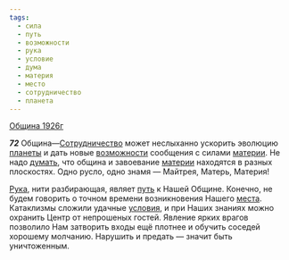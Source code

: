 ```yaml
---
tags:
  - сила
  - путь
  - возможности
  - рука
  - условие
  - дума
  - материя
  - место
  - сотрудничество
  - планета
---
```


[Община 1926г](/agni/1926)

___72___
Община—[Сотрудничество](/tag/#сотрудничество) может неслыханно ускорить эволюцию [планеты](/tag/#планета) и дать новые [возможности](/tag/#возможности) сообщения с силами [материи](/tag/#материя). Не надо [думать](/tag/#дума), что община и завоевание [материи](/tag/#материя) находятся в разных плоскостях. Одно русло, одно знамя — Майтрея, Матерь, Материя!   

[Рука](/tag/#рука), нити разбирающая, являет [путь](/tag/#путь) к Нашей Общине. Конечно, не будем говорить о точном времени возникновения Нашего [места](/tag/#место). Катаклизмы сложили удачные [условия](/tag/#условие), и при Наших знаниях можно охранить Центр от непрошеных гостей. Явление ярких врагов позволило Нам затворить входы ещё плотнее и обучить соседей хорошему молчанию. Нарушить и предать — значит быть уничтоженным.   

